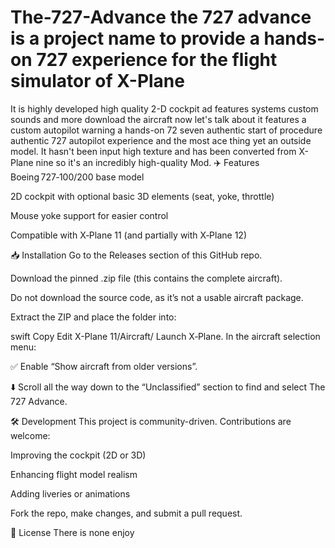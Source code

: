 # The-727-Advance the 727 advance is a project name to provide a hands-on 727 experience for the flight simulator of X-Plane
It is highly developed high quality 2-D cockpit ad features systems custom sounds and more download the aircraft now let's talk about it features a custom autopilot warning a hands-on 72 seven authentic start of procedure authentic 727 autopilot experience and the most ace thing yet an outside model. It hasn't been input high texture and has been converted from X-Plane nine so it's an incredibly high-quality Mod.
✈️ Features
Boeing 727‑100/200 base model

2D cockpit with optional basic 3D elements (seat, yoke, throttle)

Mouse yoke support for easier control

Compatible with X‑Plane 11 (and partially with X‑Plane 12)



📥 Installation
Go to the Releases section of this GitHub repo.

Download the pinned .zip file (this contains the complete aircraft).

Do not download the source code, as it’s not a usable aircraft package.

Extract the ZIP and place the folder into:

swift
Copy
Edit
X-Plane 11/Aircraft/
Launch X‑Plane. In the aircraft selection menu:

✅ Enable “Show aircraft from older versions”.

⬇️ Scroll all the way down to the “Unclassified” section to find and select The 727 Advance.

🛠️ Development
This project is community-driven. Contributions are welcome:

Improving the cockpit (2D or 3D)

Enhancing flight model realism

Adding liveries or animations

Fork the repo, make changes, and submit a pull request.

📜 License
There is none enjoy

